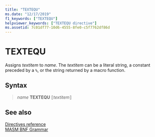```yaml
---
title: "TEXTEQU"
ms.date: "12/17/2019"
f1_keywords: ["TEXTEQU"]
helpviewer_keywords: ["TEXTEQU directive"]
ms.assetid: 7c01df77-10d6-4555-8fe0-c5f7762df86d
---
```

# TEXTEQU

Assigns *textitem* to *name*. The *textitem* can be a literal string, a constant preceded by a `%`, or the string returned by a macro function.

## Syntax

> *name* **TEXTEQU** ⟦*textitem*⟧

## See also

[Directives reference](directives-reference.md)\
[MASM BNF Grammar](masm-bnf-grammar.md)
